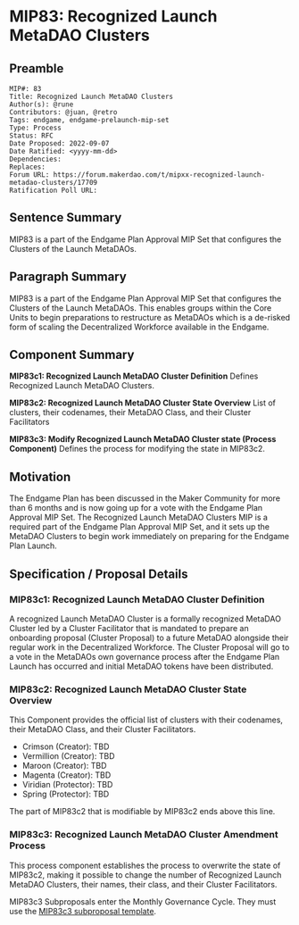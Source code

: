 # MIP83: Recognized Launch MetaDAO Clusters

## Preamble

```
MIP#: 83
Title: Recognized Launch MetaDAO Clusters
Author(s): @rune
Contributors: @juan, @retro
Tags: endgame, endgame-prelaunch-mip-set
Type: Process
Status: RFC
Date Proposed: 2022-09-07
Date Ratified: <yyyy-mm-dd>
Dependencies:
Replaces:
Forum URL: https://forum.makerdao.com/t/mipxx-recognized-launch-metadao-clusters/17709
Ratification Poll URL:
```

## Sentence Summary

MIP83 is a part of the Endgame Plan Approval MIP Set that configures the Clusters of the Launch MetaDAOs.

## Paragraph Summary

MIP83 is a part of the Endgame Plan Approval MIP Set that configures the Clusters of the Launch MetaDAOs. This enables groups within the Core Units to begin preparations to restructure as MetaDAOs which is a de-risked form of scaling the Decentralized Workforce available in the Endgame.

## Component Summary

**MIP83c1: Recognized Launch MetaDAO Cluster Definition**
Defines Recognized Launch MetaDAO Clusters.

**MIP83c2: Recognized Launch MetaDAO Cluster State Overview**
List of clusters, their codenames, their MetaDAO Class, and their Cluster Facilitators

**MIP83c3: Modify Recognized Launch MetaDAO Cluster state (Process Component)**
Defines the process for modifying the state in MIP83c2.

## Motivation

The Endgame Plan has been discussed in the Maker Community for more than 6 months and is now going up for a vote with the Endgame Plan Approval MIP Set. The Recognized Launch MetaDAO Clusters MIP is a required part of the Endgame Plan Approval MIP Set, and it sets up the MetaDAO Clusters to begin work immediately on preparing for the Endgame Plan Launch.

## Specification / Proposal Details

### MIP83c1: Recognized Launch MetaDAO Cluster Definition

A recognized Launch MetaDAO Cluster is a formally recognized MetaDAO Cluster led by a Cluster Facilitator that is mandated to prepare an onboarding proposal (Cluster Proposal) to a future MetaDAO alongside their regular work in the Decentralized Workforce. The Cluster Proposal will go to a vote in the MetaDAOs own governance process after the Endgame Plan Launch has occurred and initial MetaDAO tokens have been distributed.

### MIP83c2: Recognized Launch MetaDAO Cluster State Overview

This Component provides the official list of clusters with their codenames, their MetaDAO Class, and their Cluster Facilitators.

* Crimson (Creator): TBD
* Vermillion (Creator): TBD
* Maroon (Creator): TBD
* Magenta (Creator): TBD
* Viridian (Protector): TBD
* Spring (Protector): TBD

The part of MIP83c2 that is modifiable by MIP83c2 ends above this line.

### MIP83c3: Recognized Launch MetaDAO Cluster Amendment Process

This process component establishes the process to overwrite the state of MIP83c2, making it possible to change the number of Recognized Launch MetaDAO Clusters, their names, their class, and their Cluster Facilitators.

MIP83c3 Subproposals enter the Monthly Governance Cycle. They must use the [MIP83c3 subproposal template](https://github.com/makerdao/mips/blob/master/MIP83/MIP83c3-Subproposal-Template.md).
